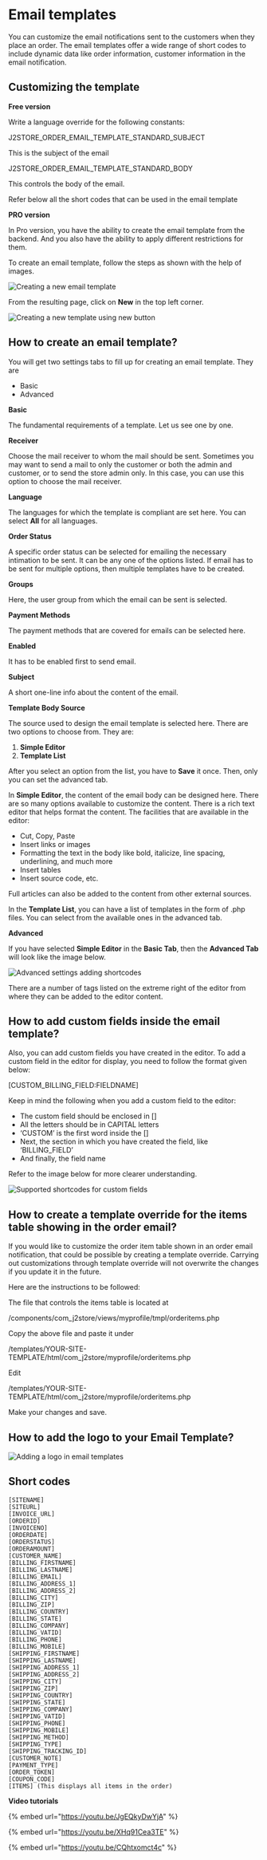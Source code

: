 # Email templates

You can customize the email notifications sent to the customers when they place an order. The email templates offer a wide range of short codes to include dynamic data like order information, customer information in the email notification.

## Customizing the template <a href="#customizing-the-template" id="customizing-the-template"></a>

**Free version**

Write a language override for the following constants:

J2STORE\_ORDER\_EMAIL\_TEMPLATE\_STANDARD\_SUBJECT

This is the subject of the email

J2STORE\_ORDER\_EMAIL\_TEMPLATE\_STANDARD\_BODY

This controls the body of the email.

Refer below all the short codes that can be used in the email template

**PRO version**

In Pro version, you have the ability to create the email template from the backend. And you also have the ability to apply different restrictions for them.

To create an email template, follow the steps as shown with the help of images.

![Creating a new email template](https://raw.githubusercontent.com/j2store/doc-images/master/design/Email%20templates/email-template-create-new.png)

From the resulting page, click on **New** in the top left corner.

![Creating a new template using new button](https://raw.githubusercontent.com/j2store/doc-images/master/design/Email%20templates/Email-template-new-button.png)

## How to create an email template? <a href="#how-to-create-email-template" id="how-to-create-email-template"></a>

You will get two settings tabs to fill up for creating an email template. They are

* Basic
* Advanced

**Basic**

The fundamental requirements of a template. Let us see one by one.

**Receiver**

Choose the mail receiver to whom the mail should be sent. Sometimes you may want to send a mail to only the customer or both the admin and customer, or to send the store admin only. In this case, you can use this option to choose the mail receiver.

**Language**

The languages for which the template is compliant are set here. You can select **All** for all languages.

**Order Status**

A specific order status can be selected for emailing the necessary intimation to be sent. It can be any one of the options listed. If email has to be sent for multiple options, then multiple templates have to be created.

**Groups**

Here, the user group from which the email can be sent is selected.

**Payment Methods**

The payment methods that are covered for emails can be selected here.

**Enabled**

It has to be enabled first to send email.

**Subject**

A short one-line info about the content of the email.

**Template Body Source**

The source used to design the email template is selected here. There are two options to choose from. They are:

1. **Simple Editor**
2. **Template List**

After you select an option from the list, you have to **Save** it once. Then, only you can set the advanced tab.

In **Simple Editor**, the content of the email body can be designed here. There are so many options available to customize the content. There is a rich text editor that helps format the content. The facilities that are available in the editor:

* Cut, Copy, Paste
* Insert links or images
* Formatting the text in the body like bold, italicize, line spacing, underlining, and much more
* Insert tables
* Insert source code, etc.

Full articles can also be added to the content from other external sources.

In the **Template List**, you can have a list of templates in the form of .php files. You can select from the available ones in the advanced tab.

**Advanced**

If you have selected **Simple Editor** in the **Basic Tab**, then the **Advanced Tab** will look like the image below.

![Advanced settings adding shortcodes](https://raw.githubusercontent.com/j2store/doc-images/master/design/Email%20templates/email-template-advanced-settings.png)

There are a number of tags listed on the extreme right of the editor from where they can be added to the editor content.

## How to add custom fields inside the email template? <a href="#how-to-add-custom-fields-inside-email-template" id="how-to-add-custom-fields-inside-email-template"></a>

Also, you can add custom fields you have created in the editor. To add a custom field in the editor for display, you need to follow the format given below:

\[CUSTOM\_BILLING\_FIELD:FIELDNAME]

Keep in mind the following when you add a custom field to the editor:

* The custom field should be enclosed in \[]
* All the letters should be in CAPITAL letters
* ‘CUSTOM’ is the first word inside the \[]
* Next, the section in which you have created the field, like ‘BILLING\_FIELD’
* And finally, the field name

Refer to the image below for more clearer understanding.

![Supported shortcodes for custom fields](https://raw.githubusercontent.com/j2store/doc-images/master/design/Email%20templates/email-template-shortcodes-for-custom-fields.png)

## How to create a template override for the items table showing in the order email? <a href="#how-to-create-template-override-for-items-table-showing-in-the-order-email" id="how-to-create-template-override-for-items-table-showing-in-the-order-email"></a>

If you would like to customize the order item table shown in an order email notification, that could be possible by creating a template override. Carrying out customizations through template override will not overwrite the changes if you update it in the future.

Here are the instructions to be followed:

The file that controls the items table is located at

/components/com\_j2store/views/myprofile/tmpl/orderitems.php

Copy the above file and paste it under

/templates/YOUR-SITE-TEMPLATE/html/com\_j2store/myprofile/orderitems.php

Edit

/templates/YOUR-SITE-TEMPLATE/html/com\_j2store/myprofile/orderitems.php

Make your changes and save.

## How to add the logo to your Email Template? <a href="#how-to-add-logo-in-your-email-template" id="how-to-add-logo-in-your-email-template"></a>

![Adding a logo in email templates](https://raw.githubusercontent.com/j2store/doc-images/master/design/Email%20templates/Email-template-logo-for-emails.gif)

## Short codes <a href="#short-codes" id="short-codes"></a>

```
[SITENAME]
[SITEURL]
[INVOICE_URL]
[ORDERID]
[INVOICENO]
[ORDERDATE]
[ORDERSTATUS]
[ORDERAMOUNT]
[CUSTOMER_NAME]
[BILLING_FIRSTNAME]			
[BILLING_LASTNAME]			
[BILLING_EMAIL]				
[BILLING_ADDRESS_1]			
[BILLING_ADDRESS_2]			
[BILLING_CITY]			
[BILLING_ZIP]				
[BILLING_COUNTRY]			
[BILLING_STATE]				
[BILLING_COMPANY]			
[BILLING_VATID]			
[BILLING_PHONE]			
[BILLING_MOBILE]			
[SHIPPING_FIRSTNAME]			
[SHIPPING_LASTNAME]			
[SHIPPING_ADDRESS_1]			
[SHIPPING_ADDRESS_2]			
[SHIPPING_CITY]			
[SHIPPING_ZIP]			
[SHIPPING_COUNTRY]			
[SHIPPING_STATE]			
[SHIPPING_COMPANY]			
[SHIPPING_VATID]			
[SHIPPING_PHONE]			
[SHIPPING_MOBILE]			
[SHIPPING_METHOD]			
[SHIPPING_TYPE]			
[SHIPPING_TRACKING_ID]			
[CUSTOMER_NOTE]			
[PAYMENT_TYPE]			
[ORDER_TOKEN]		
[COUPON_CODE] 
[ITEMS] (This displays all items in the order)
```

**Video tutorials**

{% embed url="https://youtu.be/JgEQkyDwYjA" %}

{% embed url="https://youtu.be/XHq91Cea3TE" %}

{% embed url="https://youtu.be/CQhtxomct4c" %}

